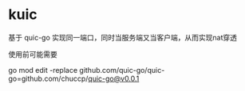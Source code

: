 # kuic
基于 quic-go 实现同一端口，同时当服务端又当客户端，从而实现nat穿透

使用前可能需要

go mod edit -replace github.com/quic-go/quic-go=github.com/chuccp/quic-go@v0.0.1